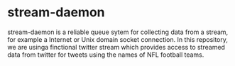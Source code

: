 # stream-daemon

stream-daemon is a reliable queue sytem for collecting data from a stream, for example a  Internet or Unix domain socket connection.
In this repository, we are usinga finctional twitter stream which provides access to streamed data from twitter for tweets using the names of NFL football teams. 

